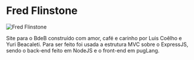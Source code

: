 # Fred Flinstone

![Fred Flinstone](http://wp.clicrbs.com.br/decanela/files/2014/06/Fred.jpg "Fred Flinstone")


Site para o BdeB construído com amor, café e carinho por Luis Coêlho e Yuri Beacaleti.
Para ser feito foi usada a estrutura MVC sobre o ExpressJS, sendo o back-end feito em NodeJS e o front-end em pugLang.
